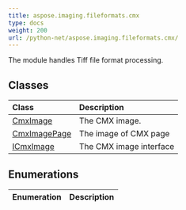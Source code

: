 ```yaml
---
title: aspose.imaging.fileformats.cmx
type: docs
weight: 200
url: /python-net/aspose.imaging.fileformats.cmx/
---
```



The module handles Tiff file format processing.

## **Classes**
| **Class** | **Description** |
| :- | :- |
| [CmxImage](/imaging/python-net/aspose.imaging.fileformats.cmx/cmximage/) | The CMX image. |
| [CmxImagePage](/imaging/python-net/aspose.imaging.fileformats.cmx/cmximagepage/) | The image of CMX page |
| [ICmxImage](/imaging/python-net/aspose.imaging.fileformats.cmx/icmximage/) | The CMX image interface |
## **Enumerations**
| **Enumeration** | **Description** |
| :- | :- |
